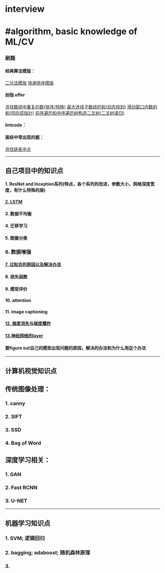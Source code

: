 # interview
#algorithm, basic knowledge of ML/CV
==
### 刷题
#### 经典算法模版：
[二分法模版](https://github.com/rouchenzi/interview/blob/master/%E4%BA%8C%E5%88%86%E6%B3%95%E6%A8%A1%E7%89%88%EF%BC%88%E4%B9%9D%E7%AB%A0%EF%BC%89)
[快速排序模版](https://github.com/rouchenzi/interview/blob/master/%E5%BF%AB%E9%80%9F%E6%8E%92%E5%BA%8F%E6%A8%A1%E7%89%88%EF%BC%88%E4%B9%9D%E7%AB%A0%EF%BC%89)
#### 剑指 offer
[寻找数组中重复的数(排序/特殊)](https://github.com/rouchenzi/interview/blob/master/%E5%AF%BB%E6%89%BE%E6%95%B0%E7%BB%84%E4%B8%AD%E9%87%8D%E5%A4%8D%E7%9A%84%E6%95%B0)
[最大连续子数组的和(动态规划)](https://github.com/rouchenzi/interview/blob/master/%E5%89%91%E6%8C%87%20offer%EF%BC%9A%E6%9C%80%E5%A4%A7%E8%BF%9E%E7%BB%AD%E5%AD%90%E6%95%B0%E7%BB%84%E5%92%8C)
[滑动窗口内数的和(同向双指针)](https://github.com/rouchenzi/interview/blob/master/%E6%BB%91%E5%8A%A8%E7%AA%97%E5%8F%A3%E5%86%85%E6%95%B0%E7%9A%84%E5%92%8C%EF%BC%88%E5%8F%8C%E6%8C%87%E9%92%88%EF%BC%89)
[前序遍历和中序遍历树构造二叉树(二叉树递归)](https://github.com/rouchenzi/interview/blob/master/%E5%89%8D%E5%BA%8F%E9%81%8D%E5%8E%86%E5%92%8C%E4%B8%AD%E5%BA%8F%E9%81%8D%E5%8E%86%E4%BA%8C%E5%8F%89%E6%A0%91)


#### lintcode：
#### 面经中常出现的题：
[寻找链表中点](https://github.com/rouchenzi/interview/blob/master/%E9%93%BE%E8%A1%A8%E4%B8%AD%E5%AF%BB%E6%89%BE%E4%B8%AD%E7%82%B9%EF%BC%88%E5%8F%8C%E6%8C%87%E9%92%88%EF%BC%89)



----------------------------------------------------------
## 自己项目中的知识点
#### 1. ResNet and Inception系列(特点，各个系列的改进，参数大小，网络深度宽度，有什么特殊的层)
#### [2. LSTM](https://github.com/rouchenzi/interview/blob/master/LSTM)
#### 3. 数据不均衡
#### 4. 迁移学习
#### 5. 图像分类
### 6. 数据增强
#### [7. 过拟合的原因以及解决办法](https://github.com/rouchenzi/interview/blob/master/%E8%BF%87%E6%8B%9F%E5%90%88%EF%BC%88%E5%8E%9F%E5%9B%A0%EF%BC%8C%E8%A7%A3%E5%86%B3%E5%8A%9E%E6%B3%95%EF%BC%89)
#### 8. 损失函数
#### 9. 模型评价
#### 10. attention
#### 11. image captioning
#### [12. 梯度消失与梯度爆炸](https://github.com/rouchenzi/interview/blob/master/%E6%A2%AF%E5%BA%A6%E6%B6%88%E5%A4%B1%E4%B8%8E%E6%A2%AF%E5%BA%A6%E7%88%86%E7%82%B8)
#### [13.神经网络的layer](https://github.com/rouchenzi/interview/blob/master/%E5%8D%B7%E7%A7%AF%E5%B1%82%EF%BC%8Cpooling%E5%B1%82%EF%BC%8C%E5%85%A8%E8%81%94%E6%8E%A5%E5%B1%82)
#### 要figure out自己的模型出现问题的原因，解决的办法和为什么用这个办法
----------------------------------------------------------
## 计算机视觉知识点
## 传统图像处理：
### 1. canny
### 2. SIFT
### 3. SSD
### 4. Bag of Word
## 深度学习相关：
### 1. GAN
### 2. Fast RCNN
### 3. U-NET
----------------------------------------------------------
## 机器学习知识点
### 1. SVM; 逻辑回归
### 2. bagging; adaboost; 随机森林原理
### 3. 
